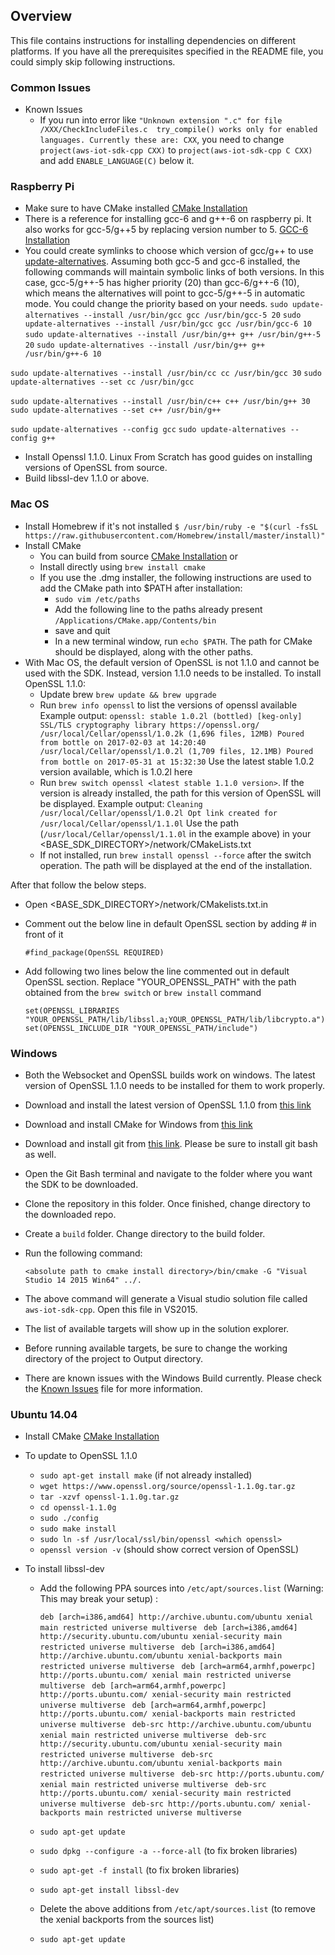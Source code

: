 ## Overview
This file contains instructions for installing dependencies on different platforms. If you have all the prerequisites specified in the README file, you could simply skip following instructions. 


### Common Issues
  * Known Issues
    * If you run into error like `"Unknown extension ".c" for file /XXX/CheckIncludeFiles.c  try_compile() works only for enabled languages. Currently these are: CXX`,  you need to change `project(aws-iot-sdk-cpp CXX)` to `project(aws-iot-sdk-cpp C CXX)` and add `ENABLE_LANGUAGE(C)` below it. 


### Raspberry Pi

  * Make sure to have CMake installed [CMake Installation](https://cmake.org/install/)
  * There is a reference for installing gcc-6 and g++-6 on raspberry pi. It also works for gcc-5/g++5 by replacing version number to 5. [GCC-6 Installation](https://solarianprogrammer.com/2016/06/24/raspberry-pi-raspbian-install-gcc-compile-cpp-14-and-cpp-17-programs/)
  * You could create symlinks to choose which version of gcc/g++ to use [update-alternatives](https://linux.die.net/man/8/update-alternatives). Assuming both gcc-5 and gcc-6 installed, the following commands will maintain symbolic links of both versions. In this case, gcc-5/g++-5 has higher priority (20) than gcc-6/g++-6 (10), which means the alternatives will point to gcc-5/g++-5 in automatic mode. You could change the priority based on your needs.
  `sudo update-alternatives --install /usr/bin/gcc gcc /usr/bin/gcc-5 20`
  `sudo update-alternatives --install /usr/bin/gcc gcc /usr/bin/gcc-6 10`
  `sudo update-alternatives --install /usr/bin/g++ g++ /usr/bin/g++-5 20`
  `sudo update-alternatives --install /usr/bin/g++ g++ /usr/bin/g++-6 10`
 
  `sudo update-alternatives --install /usr/bin/cc cc /usr/bin/gcc 30`
  `sudo update-alternatives --set cc /usr/bin/gcc`
  
  `sudo update-alternatives --install /usr/bin/c++ c++ /usr/bin/g++ 30`
 ` sudo update-alternatives --set c++ /usr/bin/g++`
    
 `sudo update-alternatives --config gcc`
 `sudo update-alternatives --config g++`
  * Install Openssl 1.1.0. Linux From Scratch has good guides on installing versions of OpenSSL from source. 
  * Build libssl-dev 1.1.0 or above.

### Mac OS
  * Install Homebrew if it's not installed `$ /usr/bin/ruby -e "$(curl -fsSL https://raw.githubusercontent.com/Homebrew/install/master/install)"`
  * Install CMake 
    * You can build from source [CMake Installation](https://cmake.org/install/) or
    * Install directly using `brew install cmake`
    * If you use the .dmg installer, the following instructions are used to add the CMake path into $PATH after installation:
      * `sudo vim /etc/paths`
      * Add the following line to the paths already present `/Applications/CMake.app/Contents/bin`
      * save and quit
      * In a new terminal window, run `echo $PATH`. The path for CMake should be displayed, along with the other paths. 
  * With Mac OS, the default version of OpenSSL is not 1.1.0 and cannot be used with the SDK. Instead, version 1.1.0 needs to be installed.
    To install OpenSSL 1.1.0:
    * Update brew `brew update && brew upgrade`
    * Run `brew info openssl` to list the versions of openssl available
      Example output:
      `openssl: stable 1.0.2l (bottled) [keg-only]
       SSL/TLS cryptography library
       https://openssl.org/
       /usr/local/Cellar/openssl/1.0.2k (1,696 files, 12MB)
         Poured from bottle on 2017-02-03 at 14:20:40
       /usr/local/Cellar/openssl/1.0.2l (1,709 files, 12.1MB)
         Poured from bottle on 2017-05-31 at 15:32:30`
      Use the latest stable 1.0.2 version available, which is 1.0.2l here   
    * Run `brew switch openssl <latest stable 1.1.0 version>`. If the version is already installed, the path for this version of OpenSSL will be displayed.
      Example output:
      `Cleaning /usr/local/Cellar/openssl/1.0.2l
       Opt link created for /usr/local/Cellar/openssl/1.1.0l`
      Use the path (`/usr/local/Cellar/openssl/1.1.0l` in the example above) in your <BASE_SDK_DIRECTORY>/network/CMakeLists.txt 
    * If not installed, run `brew install openssl --force`  after the switch operation. The path will be displayed at the end of the installation. 
  
  After that follow the below steps.
  
  * Open <BASE_SDK_DIRECTORY>/network/CMakelists.txt.in
  * Comment out the below line in default OpenSSL section by adding # in front of it
  
    `#find_package(OpenSSL REQUIRED)`
  
  * Add following two lines below the line commented out in default OpenSSL section. Replace "YOUR_OPENSSL_PATH" with the path obtained from the `brew switch` or `brew install` command
  
    `set(OPENSSL_LIBRARIES "YOUR_OPENSSL_PATH/lib/libssl.a;YOUR_OPENSSL_PATH/lib/libcrypto.a")`
    `set(OPENSSL_INCLUDE_DIR "YOUR_OPENSSL_PATH/include")`    
    
### Windows

  * Both the Websocket and OpenSSL builds work on windows. The latest version of OpenSSL 1.1.0 needs to be installed for them to work properly.
  * Download and install the latest version of OpenSSL 1.1.0 from [this link](https://slproweb.com/products/Win32OpenSSL.html)
  * Download and install CMake for Windows from [this link](https://cmake.org/download/)
  * Download and install git from [this link](https://git-scm.com/downloads). Please be sure to install git bash as well.
  * Open the Git Bash terminal and navigate to the folder where you want the SDK to be downloaded.
  * Clone the repository in this folder. Once finished, change directory to the downloaded repo.
  * Create a `build` folder. Change directory to the build folder.
  * Run the following command:
  
  	`<absolute path to cmake install directory>/bin/cmake -G "Visual Studio 14 2015 Win64" ../.`
  	
  * The above command will generate a Visual studio solution file called `aws-iot-sdk-cpp`. Open this file in VS2015.
  * The list of available targets will show up in the solution explorer.
  * Before running available targets, be sure to change the working directory of the project to Output directory.
  * There are known issues with the Windows Build currently. Please check the [Known Issues](https://github.com/aws/aws-iot-device-sdk-cpp/blob/master/KnownIssues.md) file for more information.

### Ubuntu 14.04
  * Install CMake [CMake Installation](https://cmake.org/install/)
  * To update to OpenSSL 1.1.0
    
    * `sudo apt-get install make` (if not already installed)
    * `wget https://www.openssl.org/source/openssl-1.1.0g.tar.gz` 
    * `tar -xzvf openssl-1.1.0g.tar.gz` 
    * `cd openssl-1.1.0g`
    * `sudo ./config` 
    * `sudo make install`
    * `sudo ln -sf /usr/local/ssl/bin/openssl <which openssl>`
    * `openssl version -v` (should show correct version of OpenSSL)

  * To install libssl-dev
    * Add the following PPA sources into `/etc/apt/sources.list` (Warning: This may break your setup) : 

      `deb [arch=i386,amd64] http://archive.ubuntu.com/ubuntu xenial main restricted universe multiverse `
      `deb [arch=i386,amd64] http://security.ubuntu.com/ubuntu xenial-security main restricted universe multiverse `
      `deb [arch=i386,amd64] http://archive.ubuntu.com/ubuntu xenial-backports main restricted universe multiverse `
      `deb [arch=arm64,armhf,powerpc] http://ports.ubuntu.com/ xenial main restricted universe multiverse `
      `deb [arch=arm64,armhf,powerpc] http://ports.ubuntu.com/ xenial-security main restricted universe multiverse `
      `deb [arch=arm64,armhf,powerpc] http://ports.ubuntu.com/ xenial-backports main restricted universe multiverse `
      `deb-src http://archive.ubuntu.com/ubuntu xenial main restricted universe multiverse `
      `deb-src http://security.ubuntu.com/ubuntu xenial-security main restricted universe multiverse `
      `deb-src http://archive.ubuntu.com/ubuntu xenial-backports main restricted universe multiverse `
      `deb-src http://ports.ubuntu.com/ xenial main restricted universe multiverse `
      `deb-src http://ports.ubuntu.com/ xenial-security main restricted universe multiverse `
      `deb-src http://ports.ubuntu.com/ xenial-backports main restricted universe multiverse `

    * `sudo apt-get update`
    * `sudo dpkg --configure -a --force-all`  (to fix broken libraries)
    * `sudo apt-get -f install` (to fix broken libraries)
    * `sudo apt-get install libssl-dev`
    * Delete the above additions from `/etc/apt/sources.list` (to remove the xenial backports from the sources list) 
    * `sudo apt-get update`
